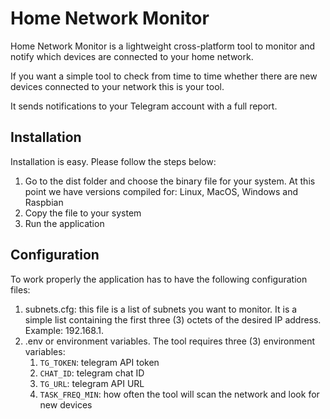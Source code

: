 # Home Network Monitor

Home Network Monitor is a lightweight cross-platform tool to monitor and notify which devices are connected to your home network.

If you want a simple tool to check from time to time whether there are new devices connected to your network this is your tool.

It sends notifications to your Telegram account with a full report.

## Installation

Installation is easy. Please follow the steps below:

1. Go to the dist folder and choose the binary file for your system. At this point we have versions compiled for: Linux, MacOS, Windows and Raspbian
2. Copy the file to your system
3. Run the application

## Configuration

To work properly the application has to have the following configuration files:

1. subnets.cfg: this file is a list of subnets you want to monitor. It is a simple list containing the first three (3) octets of the desired IP address. Example: 192.168.1.
2. .env or environment variables. The tool requires three (3) environment variables:
   1. `TG_TOKEN`: telegram API token
   2. `CHAT_ID`: telegram chat ID
   3. `TG_URL`: telegram API URL
   4. `TASK_FREQ_MIN`: how often the tool will scan the network and look for new devices
